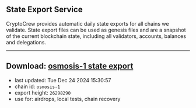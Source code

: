 ## State Export Service
CryptoCrew provides automatic daily state exports for all chains we validate. State export files can be used as genesis files and are a snapshot of the current blockchain state, including all validators, accounts, balances and delegations.

---
**Download: [osmosis-1 state export](https://dl-eu2.ccvalidators.com/SERVICE/osmosis/osmosis-1_export_26298290.json)**
---

- last updated: Tue Dec 24 2024 15:30:57
- chain id: `osmosis-1`
- export height: `26298290`
- use for: airdrops, local tests, chain recovery
